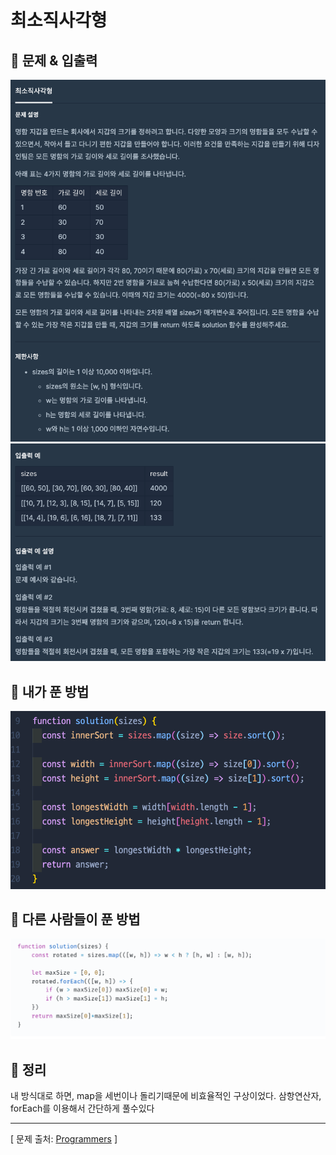 # 최소직사각형

## 📍 문제 & 입출력

<img src="./Image/1.png"/>

<img src="./Image/2.png"/>

## 📍 내가 푼 방법

<img src="./Image/3.png"/>

## 📍 다른 사람들이 푼 방법

<img src="./Image/4.png"/>

## 📍 정리

내 방식대로 하면, map을 세번이나 돌리기때문에 비효율적인 구상이었다. 삼항연산자, forEach를 이용해서 간단하게 풀수있다

---

[ 문제 출처: [Programmers](https://programmers.co.kr/) ]
